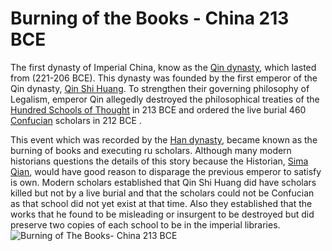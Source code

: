 # Burning of the Books - China 213 BCE
The first dynasty of Imperial China, know as the [Qin dynasty](https://www.history.com/topics/ancient-china/qin-dynasty), which lasted from (221-206 BCE). This dynasty was founded by the first emperor of the Qin dynasty, [Qin Shi Huang](https://www.chinahighlights.com/travelguide/china-history/qin-shi-huang.htm). To strengthen their governing philosophy of Legalism, emperor Qin allegedly destroyed the philosophical treaties of the [Hundred Schools of Thought](http://en.chinaculture.org/library/2008-02/07/content_23009.htm) in 213 BCE and ordered the live burial 460 [Confucian](https://education.nationalgeographic.org/resource/confucianism) scholars in 212 BCE . 

This event which was recorded by the [Han dynasty](https://www.history.com/topics/ancient-china/han-dynasty), became known as the burning of books and executing ru scholars. Although many modern historians questions the details of this story because the Historian, [Sima Qian](https://www.britannica.com/biography/Sima-Qian), would have good reason to disparage the previous emperor to satisfy is own. Modern scholars established that Qin Shi Huang did have scholars killed but not by a live burial and that the scholars could not be Confucian as that school did not yet exist at that time. Also they established that the works that he found to be misleading or insurgent to be destroyed but did preserve two copies of each school to be in the imperial libraries.
![Burning of The Books- China 213 BCE](https://s3.amazonaws.com/s3.timetoast.com/public/uploads/photos/12827976/download_(2).jpg)